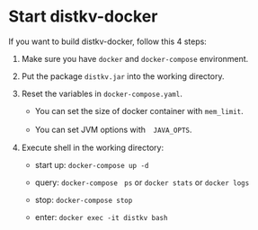 

# Start distkv-docker 
If you want to build distkv-docker, follow this 4 steps:

1. Make sure you have `docker` and  `docker-compose` environment.

2. Put the package `distkv.jar` into the working directory.

3. Reset the variables in `docker-compose.yaml`.

    *  You can set the size of docker container with `mem_limit`.

    *  You can set JVM options with　`JAVA_OPTS`.

4. Execute shell in the working directory:

    * start up: ```docker-compose up -d```

    * query: ```docker-compose　ps``` or ```docker stats``` or ```docker logs```

    * stop: ```docker-compose stop```

    * enter: ```docker exec -it distkv bash```
